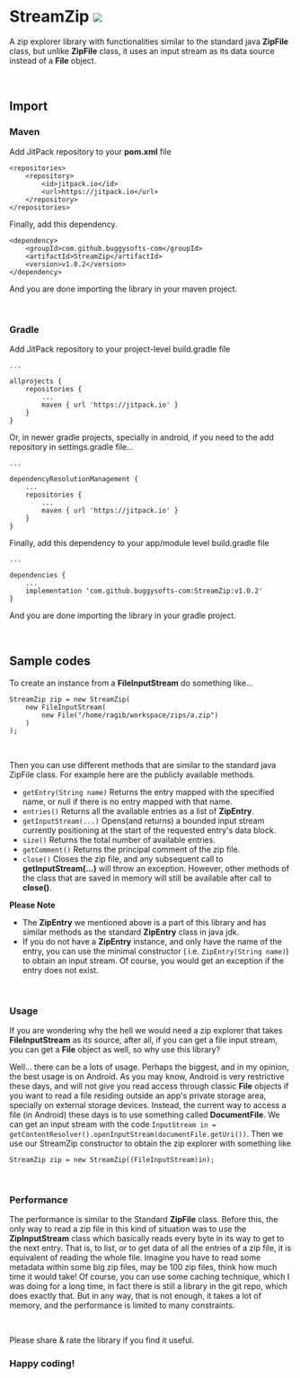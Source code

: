 # StreamZip [![](https://jitpack.io/v/buggysofts-com/StreamZip.svg)](https://jitpack.io/#buggysofts-com/StreamZip)

A zip explorer library with functionalities similar to the standard java <b>ZipFile</b> class, but unlike <b>ZipFile</b>
class, it uses an input stream as its data source instead of a <b>File</b> object.

<br />

## Import

### Maven

Add JitPack repository to your <b>pom.xml</b> file

```
<repositories>
    <repository>
        <id>jitpack.io</id>
        <url>https://jitpack.io</url>
    </repository>
</repositories>
```

Finally, add this dependency.

```
<dependency>
    <groupId>com.github.buggysofts-com</groupId>
    <artifactId>StreamZip</artifactId>
    <version>v1.0.2</version>
</dependency>
```

And you are done importing the library in your maven project.

<br />

### Gradle

Add JitPack repository to your project-level build.gradle file

```
...

allprojects {
    repositories {
        ...
        maven { url 'https://jitpack.io' }
    }
}
```

Or, in newer gradle projects, specially in android, if you need to the add repository in settings.gradle file...

```
...

dependencyResolutionManagement {
    ...
    repositories {
        ...
        maven { url 'https://jitpack.io' }
    }
}
```

Finally, add this dependency to your app/module level build.gradle file

```
...

dependencies {
    ...
    implementation 'com.github.buggysofts-com:StreamZip:v1.0.2'
}
```

And you are done importing the library in your gradle project.

<br />

## Sample codes

To create an instance from a <b>FileInputStream</b> do something like...

```
StreamZip zip = new StreamZip(
    new FileInputStream(
        new File("/home/ragib/workspace/zips/a.zip")
    )
);
```

<br />

Then you can use different methods that are similar to the standard java ZipFile class. For example here are the
publicly available methods.

- ```getEntry(String name)``` Returns the entry mapped with the specified name, or null if there is no entry mapped with
  that name.
- ```entries()``` Returns all the available entries as a list of <b>ZipEntry</b>.
- ```getInputStream(...)``` Opens(and returns) a bounded input stream currently positioning at the start of the
  requested entry's data block.
- ```size()``` Returns the total number of available entries.
- ```getComment()``` Returns the principal comment of the zip file.
- ```close()``` Closes the zip file, and any subsequent call to <b>getInputStream(...)</b> will throw an exception.
  However, other methods of the class that are saved in memory will still be available after call to <b>close()</b>.

**Please Note**

- The **ZipEntry** we mentioned above is a part of this library and has similar methods as the standard **ZipEntry**
  class
  in java jdk.
- If you do not have a **ZipEntry** instance, and only have the name of the entry, you can use the minimal
  constructor (
  i.e.  ```ZipEntry(String name)```) to obtain an input stream. Of course, you would get an exception if the entry does
  not
  exist.

<br />

### Usage

If you are wondering why the hell we would need a zip explorer that takes **FileInputStream** as its source, after all,
if you can get a file input stream, you can get a **File** object as well, so why use this library?

Well... there can be a lots of usage. Perhaps the biggest, and in my opinion, the best usage is on Android. As you may
know, Android is very restrictive these days, and will not give you read access through classic **File** objects if you
want to read a file residing outside an app's private storage area, specially on external storage devices. Instead, the
current way to access a file (in Android) these days is to use something called **DocumentFile**. We can get an input
stream with the code ```InputStream in = getContentResolver().openInputStream(documentFile.getUri())```. Then we use our
StreamZip constructor to obtain the zip explorer with something like

```
StreamZip zip = new StreamZip((FileInputStream)in);
```

<br />

### Performance

The performance is similar to the Standard **ZipFile** class. Before this, the only way to read a zip file in this kind
of situation was to use the **ZipInputStream** class which basically reads every byte in its way to get to the next
entry. That is, to list, or to get data of all the entries of a zip file, it is equivalent of reading the whole file.
Imagine you have to read some metadata within some big zip files, may be 100 zip files, think how much time it would
take!
Of course, you can use some caching technique, which I was doing for a long time, in fact there is still a library in
the git repo, which does exactly that. But in any way, that is not enough, it takes a lot of memory, and the performance
is limited to many constraints.

<br />

Please share & rate the library if you find it useful.

### Happy coding!